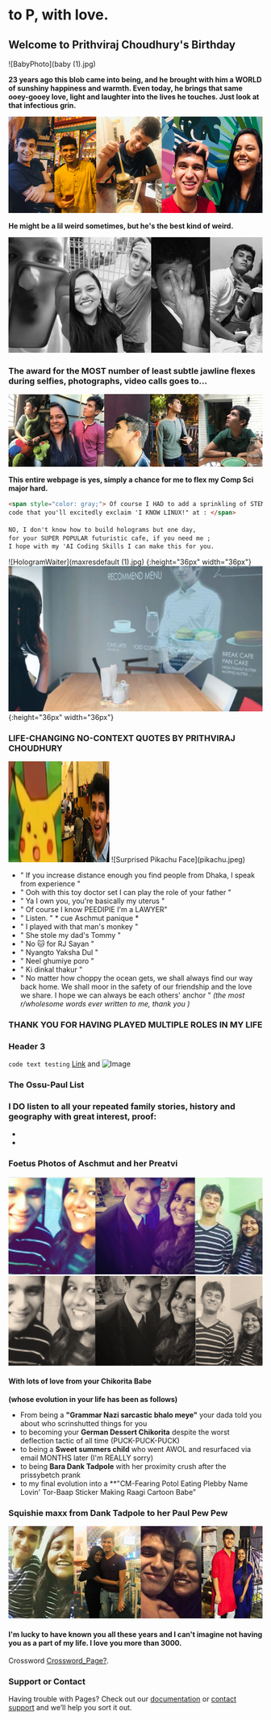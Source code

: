 # to P, with love.

## Welcome to Prithviraj Choudhury's Birthday

![BabyPhoto](baby (1).jpg)

**23 years ago this blob came into being, and he brought with him a WORLD of sunshiny happiness and warmth. Even today, he brings that same ooey-gooey love, light and laughter into the lives he touches. Just look at that infectious grin.**

![happy](happy.png)




**He might be a lil weird sometimes, but he's the best kind of weird.**

![weird](weird.png)



### The award for the MOST number of least subtle jawline flexes during selfies, photographs, video calls goes to...
![jawline](jawline.png)

**This entire webpage is yes, simply a chance for me to flex my Comp Sci major hard.**

```markdown
<span style="color: gray;"> Of course I HAD to add a sprinkling of STEM-my looking 
code that you'll excitedly exclaim 'I KNOW LINUX!" at : </span>

NO, I don't know how to build holograms but one day,
for your SUPER POPULAR futuristic cafe, if you need me ;
I hope with my 'AI Coding Skills I can make this for you.
```


![HologramWaiter](maxresdefault (1).jpg) {:height="36px" width="36px"} ![HologramCake](japensefuturecafe956hp.0.jpg) {:height="36px" width="36px"}



### LIFE-CHANGING NO-CONTEXT QUOTES BY PRITHVIRAJ CHOUDHURY

<img src="pikachu.jpeg" width="200" height="200" />
![Surprised Pikachu Face](pikachu.jpeg)

- " If you increase distance enough you find people from Dhaka, I speak from experience " 
- " Ooh with this toy doctor set I can play the role of your father "
- " Ya I own you, you're basically my uterus "
- " Of course I know PEEDIPIE I'm a LAWYER"
- " Listen. " * cue Aschmut panique *
- " I played with that man's monkey "
- " She stole my dad's Tommy "
- " No 🐱 for RJ Sayan "
- " Nyangto Yaksha Dul "
- " Neel ghumiye poro "
- " Ki dinkal thakur "
- " No matter how choppy the ocean gets, we shall always find our way back home. We shall moor in the safety of our friendship and the love we share. I hope we can always be each others' anchor " *(the most r/wholesome words ever written to me, thank you )*


### THANK YOU FOR HAVING PLAYED MULTIPLE ROLES IN MY LIFE


### Header 3


`code text testing`
[Link](url) and ![Image](src)

### The Ossu-Paul List

### I DO listen to all your repeated family stories, history and geography with great interest, proof:
- 
- 


### Foetus Photos of Aschmut and her Preatvi
![time](time.png)
![time](time2.png)


#### With lots of love from your Chikorita Babe
**(whose evolution in your life has been as follows)** 


- From being a **"Grammar Nazi sarcastic bhalo meye"** your dada told you about who scrinshutted things for you
- to becoming your **German Dessert Chikorita** despite the worst deflection tactic of all time (PUCK-PUCK-PUCK)
- to being a **Sweet summers child** who went AWOL and resurfaced via email MONTHS later (I'm REALLY sorry)
- to being **Bara Dank Tadpole** with her proximity crush after the prissybetch prank
- to my final evolution into a **"CM-Fearing Potol Eating Plebby Name Lovin' Tor-Baap Sticker Making Raagi Cartoon Babe"


### Squishie maxx from Dank Tadpole to her Paul Pew Pew
![squish](squish.png)

#### I'm lucky to have known you all these years and I can't imagine not having you as a part of my life. I love you more than 3000.

Crossword [Crossword_Page?](https://guides.github.com/features/mastering-markdown/).

### Support or Contact

Having trouble with Pages? Check out our [documentation](https://help.github.com/categories/github-pages-basics/) or [contact support](https://github.com/contact) and we’ll help you sort it out.
